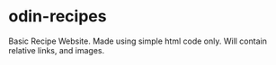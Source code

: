 # odin-recipes
Basic Recipe Website.
Made using simple html code only.
Will contain relative links, and images.
